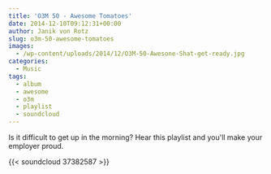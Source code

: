 ```yaml
---
title: 'O3M 50 - Awesome Tomatoes'
date: 2014-12-10T09:12:31+00:00
author: Janik von Rotz
slug: o3m-50-awesome-tomatoes
images:
  - /wp-content/uploads/2014/12/O3M-50-Awesone-Shat-get-ready.jpg
categories:
  - Music
tags:
  - album
  - awesome
  - o3m
  - playlist
  - soundcloud
---
```

Is it difficult to get up in the morning? Hear this playlist and you'll make your employer proud.

{{< soundcloud 37382587 >}}